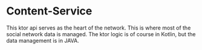 # Content-Service
This ktor api serves as the heart of the network.
This is where most of the social network data is managed.
The ktor logic is of course in Kotlin, but the data management is in JAVA.

